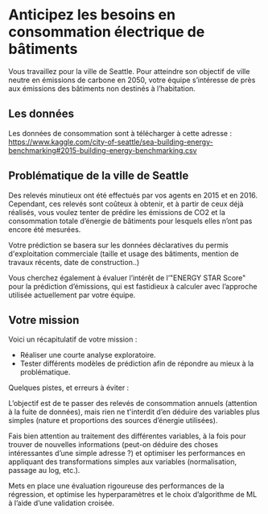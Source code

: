 # Anticipez les besoins en consommation électrique de bâtiments

Vous travaillez pour la ville de Seattle. Pour atteindre son objectif de ville neutre en émissions de carbone en 2050, votre équipe s’intéresse de près aux émissions des bâtiments non destinés à l’habitation.

## Les données
Les données de consommation sont à télécharger à cette adresse : https://www.kaggle.com/city-of-seattle/sea-building-energy-benchmarking#2015-building-energy-benchmarking.csv

## Problématique de la ville de Seattle
Des relevés minutieux ont été effectués par vos agents en 2015 et en 2016. Cependant, ces relevés sont coûteux à obtenir, et à partir de ceux déjà réalisés, vous voulez tenter de prédire les émissions de CO2 et la consommation totale d’énergie de bâtiments pour lesquels elles n’ont pas encore été mesurées.

Votre prédiction se basera sur les données déclaratives du permis d'exploitation commerciale (taille et usage des bâtiments, mention de travaux récents, date de construction..)

Vous cherchez également à évaluer l’intérêt de l’"ENERGY STAR Score" pour la prédiction d’émissions, qui est fastidieux à calculer avec l’approche utilisée actuellement par votre équipe.

## Votre mission
Voici un récapitulatif de votre mission :

- Réaliser une courte analyse exploratoire.
- Tester différents modèles de prédiction afin de répondre au mieux à la problématique.

Quelques pistes, et erreurs à éviter :

L’objectif est de te passer des relevés de consommation annuels (attention à la fuite de données), mais rien ne t'interdit d’en déduire des variables plus simples (nature et proportions des sources d’énergie utilisées). 

Fais bien attention au traitement des différentes variables, à la fois pour trouver de nouvelles informations (peut-on déduire des choses intéressantes d’une simple adresse ?) et optimiser les performances en appliquant des transformations simples aux variables (normalisation, passage au log, etc.).

Mets en place une évaluation rigoureuse des performances de la régression, et optimise les hyperparamètres et le choix d’algorithme de ML à l’aide d’une validation croisée.
